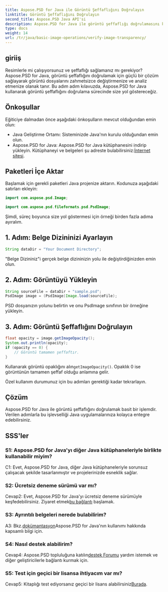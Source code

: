 ```yaml
---
title: Aspose.PSD for Java ile Görüntü Şeffaflığını Doğrulayın
linktitle: Görüntü Şeffaflığını Doğrulayın
second_title: Aspose.PSD Java API'si
description: Aspose.PSD for Java ile görüntü şeffaflığı doğrulamasını keşfedin. Kolay entegrasyon, ayrıntılı belgeler ve mükemmel topluluk desteği.
type: docs
weight: 14
url: /tr/java/basic-image-operations/verify-image-transparency/
---
```

## giriiş

Resimlerle mi çalışıyorsunuz ve şeffaflığı sağlamanız mı gerekiyor? Aspose.PSD for Java, görüntü şeffaflığını doğrulamak için güçlü bir çözüm sağlayarak görüntü dosyalarını zahmetsizce değiştirmenize ve analiz etmenize olanak tanır. Bu adım adım kılavuzda, Aspose.PSD for Java kullanarak görüntü şeffaflığını doğrulama sürecinde size yol göstereceğiz.

## Önkoşullar

Eğiticiye dalmadan önce aşağıdaki önkoşulların mevcut olduğundan emin olun:

- Java Geliştirme Ortamı: Sisteminizde Java'nın kurulu olduğundan emin olun.
-  Aspose.PSD for Java: Aspose.PSD for Java kütüphanesini indirip yükleyin. Kütüphaneyi ve belgeleri şu adreste bulabilirsiniz:[İnternet sitesi](https://releases.aspose.com/psd/java/).

## Paketleri İçe Aktar

Başlamak için gerekli paketleri Java projenize aktarın. Kodunuza aşağıdaki satırları ekleyin:

```java
import com.aspose.psd.Image;

import com.aspose.psd.fileformats.psd.PsdImage;
```

Şimdi, süreç boyunca size yol göstermesi için örneği birden fazla adıma ayıralım.

## 1. Adım: Belge Dizininizi Ayarlayın

```java
String dataDir = "Your Document Directory";
```

"Belge Dizininiz"i gerçek belge dizininizin yolu ile değiştirdiğinizden emin olun.

## 2. Adım: Görüntüyü Yükleyin

```java
String sourceFile = dataDir + "sample.psd";
PsdImage image = (PsdImage)Image.load(sourceFile);
```

PSD dosyanızın yolunu belirtin ve onu PsdImage sınıfının bir örneğine yükleyin.

## 3. Adım: Görüntü Şeffaflığını Doğrulayın

```java
float opacity = image.getImageOpacity();
System.out.println(opacity);
if (opacity == 0) {
    // Görüntü tamamen şeffaftır.
}
```

 Kullanarak görüntü opaklığını alın`getImageOpacity()`. Opaklık 0 ise görüntünün tamamen şeffaf olduğu anlamına gelir.

Özel kullanım durumunuz için bu adımları gerektiği kadar tekrarlayın.

## Çözüm

Aspose.PSD for Java ile görüntü şeffaflığını doğrulamak basit bir işlemdir. Verilen adımlarla bu işlevselliği Java uygulamalarınıza kolayca entegre edebilirsiniz.

## SSS'ler

### S1: Aspose.PSD for Java'yı diğer Java kütüphaneleriyle birlikte kullanabilir miyim?

C1: Evet, Aspose.PSD for Java, diğer Java kütüphaneleriyle sorunsuz çalışacak şekilde tasarlanmıştır ve projelerinizde esneklik sağlar.

### S2: Ücretsiz deneme sürümü var mı?

 Cevap2: Evet, Aspose.PSD for Java'yı ücretsiz deneme sürümüyle keşfedebilirsiniz. Ziyaret etmek[bu bağlantı](https://releases.aspose.com/) başlamak.

### S3: Ayrıntılı belgeleri nerede bulabilirim?

 A3: Bkz.[dokümantasyon](https://reference.aspose.com/psd/java/)Aspose.PSD for Java'nın kullanımı hakkında kapsamlı bilgi için.

### S4: Nasıl destek alabilirim?

 Cevap4: Aspose.PSD topluluğuna katılın[destek Forumu](https://forum.aspose.com/c/psd/34) yardım istemek ve diğer geliştiricilerle bağlantı kurmak için.

### S5: Test için geçici bir lisansa ihtiyacım var mı?

 Cevap5: Kitaplığı test ediyorsanız geçici bir lisans alabilirsiniz[Burada](https://purchase.aspose.com/temporary-license/).
